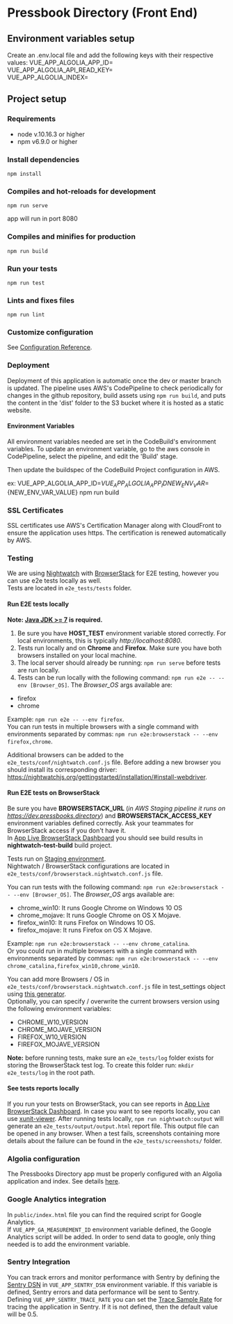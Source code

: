 # Pressbook Directory (Front End)

## Environment variables setup
Create an .env.local file and add the following keys with their respective values:
VUE_APP_ALGOLIA_APP_ID=  
VUE_APP_ALGOLIA_API_READ_KEY=  
VUE_APP_ALGOLIA_INDEX=  

## Project setup
### Requirements
- node v.10.16.3 or higher
- npm v6.9.0 or higher

### Install dependencies
```
npm install
```

### Compiles and hot-reloads for development
```
npm run serve
```
app will run in port 8080

### Compiles and minifies for production
```
npm run build
```

### Run your tests
```
npm run test
```

### Lints and fixes files
```
npm run lint
```

### Customize configuration
See [Configuration Reference](https://cli.vuejs.org/config/).
### Deployment
Deployment of this application is automatic once the dev or master branch is updated.
The pipeline uses AWS's CodePipeline to check periodically for changes in the github repository, 
build assets using `npm run build`, 
and puts the content in the 'dist' folder to the S3 bucket where it is hosted as a static website.

#### Environment Variables
All environment variables needed are set in the CodeBuild's environment variables.
To update an environment variable, go to the aws console in CodePipeline, select the pipeline, and
edit the 'Build' stage.

Then update the buildspec of the CodeBuild Project configuration in AWS.

ex: VUE_APP_ALGOLIA_APP_ID=${VUE_APP_ALGOLIA_APP_ID} NEW_ENV_VAR=${NEW_ENV_VAR_VALUE} npm run build

### SSL Certificates
SSL certificates use AWS's Certification Manager along with CloudFront
to ensure the application uses https. The certification is renewed automatically by AWS.

### Testing
We are using [Nightwatch](http://nightwatchjs.org/) with [BrowserStack](https://browserstack.com) for E2E testing, however you can use e2e tests locally as well.  
Tests are located in `e2e_tests/tests` folder.
#### Run E2E tests locally
**Note: [Java JDK >= 7](https://www.oracle.com/java/technologies/javase-downloads.html) is required.**

1. Be sure you have **HOST_TEST** environment variable stored correctly. For local environments, this is typically *http://localhost:8080*.
1. Tests run locally and on **Chrome** and **Firefox**. Make sure you have both browsers installed on your local machine.
1. The local server should already be running: `npm run serve` before tests are run locally.
1. Tests can be run locally with the following command:  `npm run e2e -- --env [Browser_OS]`. The *Browser_OS* args available are:
- firefox
- chrome

Example: `npm run e2e -- --env firefox`.  
You can run tests in multiple browsers with a single command with environments separated by commas: `npm run e2e:browserstack -- --env firefox,chrome`.

Additional browsers can be added to the `e2e_tests/conf/nightwatch.conf.js` file. Before adding a new browser you should install its corresponding driver: https://nightwatchjs.org/gettingstarted/installation/#install-webdriver.

#### Run E2E tests on BrowserStack
Be sure you have **BROWSERSTACK_URL** (*in AWS Staging pipeline it runs on https://dev.pressbooks.directory*) and **BROWSERSTACK_ACCESS_KEY** environment variables defined correctly. Ask your teammates for BrowserStack access if you don't have it.  
In [App Live BrowserStack Dashboard](https://automate.browserstack.com/dashboard/v2/) you should see build results in **nightwatch-test-build** build project.

Tests run on [Staging environment](https://staging.pressbooks.directory).  
Nightwatch / BrowserStack configurations are located in `e2e_tests/conf/browserstack.nightwatch.conf.js` file.

You can run tests with the following command:  `npm run e2e:browserstack -- --env [Browser_OS]`. The *Browser_OS* args available are:
- chrome_win10: It runs Google Chrome on Windows 10 OS
- chrome_mojave: It runs Google Chrome on OS X Mojave.
- firefox_win10: It runs Firefox on Windows 10 OS.
- firefox_mojave: It runs Firefox on OS X Mojave.

Example: `npm run e2e:browserstack -- --env chrome_catalina`.  
Or you could run in multiple browsers with a single command with environments separated by commas: `npm run e2e:browserstack -- --env chrome_catalina,firefox_win10,chrome_win10`.

You can add more Browsers / OS in `e2e_tests/conf/browserstack.nightwatch.conf.js` file in test_settings object using [this generator](https://www.browserstack.com/automate/capabilities).  
Optionally, you can specify / overwrite the current browsers version using the following environment variables:
- CHROME_W10_VERSION
- CHROME_MOJAVE_VERSION
- FIREFOX_W10_VERSION
- FIREFOX_MOJAVE_VERSION

**Note:** before running tests, make sure an `e2e_tests/log` folder exists for storing the BrowserStack test log. To create this folder run: `mkdir e2e_tests/log` in the root path.

#### See tests reports locally
If you run your tests on BrowserStack, you can see reports in [App Live BrowserStack Dashboard](https://automate.browserstack.com/dashboard/v2/). 
In case you want to see reports locally, you can use [xunit-viewer](https://github.com/lukejpreston/xunit-viewer). After running tests locally, `npm run nightwatch:output` will generate an `e2e_tests/output/output.html` report file. This output file can be opened in any browser. When a test fails, screenshots containing more details about the failure can be found in the `e2e_tests/screenshots/` folder.

### Algolia configuration
The Pressbooks Directory app must be properly configured with an Algolia application and index. See details [here](https://docs.google.com/document/d/1SNf7jIelkXwzzAxEbGSjEL59GMDeh3o3wH7myY3LfBM/edit#).

### Google Analytics integration
In `public/index.html` file you can find the required script for Google Analytics.  
If `VUE_APP_GA_MEASUREMENT_ID` environment variable defined, the Google Analytics script will be added. 
In order to send data to google, only thing needed is to add the environment variable.

### Sentry Integration
You can track errors and monitor performance with Sentry by defining the [Sentry DSN](https://docs.sentry.io/platforms/javascript/guides/vue/configuration/options/#dsn) in
`VUE_APP_SENTRY_DSN` environment variable. If this variable is defined, Sentry errors
and data performance will be sent to Sentry.  
Defining `VUE_APP_SENTRY_TRACE_RATE` you can set the [Trace Sample Rate](https://docs.sentry.io/platforms/javascript/guides/vue/configuration/options/#tracesSampleRate) for tracing 
the application in Sentry. If it is not defined, then the default value will be 0.5.